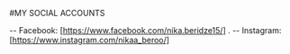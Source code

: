 #MY SOCIAL ACCOUNTS

-- Facebook: [https://www.facebook.com/nika.beridze15/] .
-- Instagram: [https://www.instagram.com/nikaa_beroo/]
